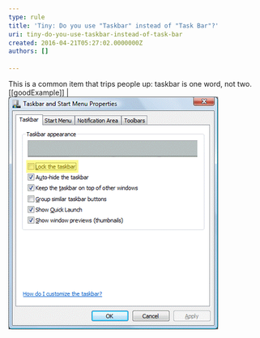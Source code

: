 ```yaml
---
type: rule
title: 'Tiny: Do you use "Taskbar" instead of "Task Bar"?'
uri: tiny-do-you-use-taskbar-instead-of-task-bar
created: 2016-04-21T05:27:02.0000000Z
authors: []

---
```


​​This is a common item that trips people up: taskbar is one word, not two.  
​
[[goodExample]]
| ![ Good Example - You should use the "taskbar" over "task bar"​](taskbar-not-task-bar.gif)

